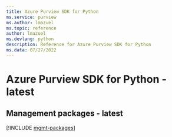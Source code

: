 ```yaml
---
title: Azure Purview SDK for Python
ms.service: purview
ms.author: lmazuel
ms.topic: reference
author: lmazuel
ms.devlang: python
description: Reference for Azure Purview SDK for Python
ms.data: 07/27/2022
---
```

# Azure Purview SDK for Python - latest

## Management packages - latest
[!INCLUDE [mgmt-packages](purview-mgmt-index.md)]